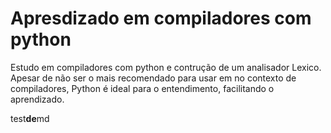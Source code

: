 # Apresdizado em compiladores com python

Estudo em compiladores com python e contrução de um analisador Lexico. Apesar de não ser o mais recomendado para usar em no contexto de compiladores, Python é ideal para o entendimento, facilitando o aprendizado.

test**de**md